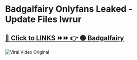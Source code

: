 
 # Badgalfairy Onlyfans Leaked - Update Files lwrur

## <h2><a href="https://clipsfans.com/Badgalfairy&ref=git">🔗 Click to LINKS ⏩⏩ 👉 🟢 Badgalfairy </a></h2>

<a href="https://clipsfans.com/Badgalfairy&ref=git" rel="nofollow" data-target="animated-image.originalLink"><img src="https://i.ibb.co.com/xMMVF88/686577567.gif" alt="Viral Video Original" style="max-width: 100%; display: inline-block;" data-target="animated-image.originalImage"></a>

